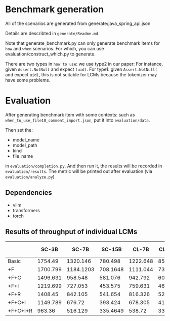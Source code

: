 # Benchmark generation

All of the scenarios are generated from generate/java_spring_api.json

Details are describted in `generate/Readme.md`

Note that generate_benchmark.py can only generate benchmark items for `how` and `when` scenarios. For which, you can use evaluation/construct_which.py to generate.

There are two types in `how to use`: we use type2 in our paper: For instance, given `Assert.NotNull` and expect  `(uid)`. For type1:  given `Assert.NotNull(` and expect  `uid)`, this is not suitable for LCMs because the tokenizer may have some problems.

# Evaluation

After generating benchmark item with some contexts: such as `when_to_use_file10_comment_import.json`, put it into `evaluation/data`.

Then set the:
- model_name
- model_path
- kind
- file_name

in `evaluation/completion.py`. And then run it, the results will be recorded in `evaluation/results`. The metric will be printed out after evaluation (via `evaluation/analyze.py`)

## Dependencies

- vllm
- transformers
- torch


## Results of throughput of individual LCMs

|       | SC-3B  | SC-7B   | SC-15B  | CL-7B   | CL-13B  | CL-34B  | DSC-1.3B | DSC-6.7B | DSC-33B | AVG          |
|-------|--------|---------|---------|---------|---------|---------|----------|----------|---------|--------------|
| Basic | 1754.49| 1320.146| 780.498 | 1222.648| 851.065 | 431.26  | 1748.49  | 1418.047 | 435.365 | 1106.88998   |
| +F    | 1700.799| 1184.1203| 708.1648 | 1111.044| 731.26  | 371.786 | 1668.663 | 1254.264 | 377.516 | 1011.95746   |
| +F+C  | 1496.631| 958.548 | 581.076 | 942.792 | 609.002 | 301.472 | 1602.197 | 1052.871 | 309.7578| 872.7052     |
| +F+I  | 1219.699| 727.053 | 453.575 | 759.631 | 466.998 | 233.966 | 1240.712 | 808.017  | 222.671 | 681.369111   |
| +F+R  | 1408.45 | 842.105 | 541.654 | 816.326 | 528.052 | 266.66  | 1371.683 | 945.43   | 263.6   | 775.995556   |
| +F+C+I| 1149.789| 676.72  | 393.424 | 678.305 | 417.358 | 205.642 | 1209.172 | 718.422  | 199.958 | 627.643333   |
| +F+C+I+R| 963.36 | 516.129 | 335.4649| 538.72  | 331.262 | 143.981 | 989.315  | 585.825  | 138.34  | 504.710767   |